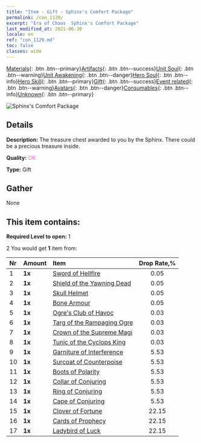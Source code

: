 ```yaml
---
title: "Item - Gift - Sphinx's Comfort Package"
permalink: /con_1129/
excerpt: "Era of Chaos  Sphinx's Comfort Package"
last_modified_at: 2021-06-30
locale: en
ref: "con_1129.md"
toc: false
classes: wide
---
```

 [Materials](/Items/){: .btn .btn--primary}[Artifacts](/Items/Artifacts/){: .btn .btn--success}[Unit Soul](/Items/UnitSoul/){: .btn .btn--warning}[Unit Awakening](/Items/UnitAwakening/){: .btn .btn--danger}[Hero Soul](/Items/HeroSoul/){: .btn .btn--info}[Hero Skill](/Items/HeroSkill/){: .btn .btn--primary}[Gift](/Items/Gift/){: .btn .btn--success}[Event related](/Items/Events/){: .btn .btn--warning}[Avatars](/Items/Avatars/){: .btn .btn--danger}[Consumables](/Items/Consumables/){: .btn .btn--info}[Unknown](/Items/Unknown/){: .btn .btn--primary}

 ![Sphinx's Comfort Package](/images/t/i_907002.png)

## Details
 **Description:** The treasure chest awarded to you by the Sphinx. There could be a precious treasure inside.

 **Quality:** <span style="color: #DA70D6">OK</span>

 **Type:** Gift

## Gather

  None

## This item contains:

 **Required Level to open:** 1

 2 You would get **1** item  from:

  | Nr | Amount |     Item    | Drop Rate,% |
  |:---|:-------|:------------|:---------:|
  | 1 |  **1x** | [Sword of Hellfire](/Items/art_121/) | 0.05 | 
  | 2 |  **1x** | [Shield of the Yawning Dead](/Items/art_122/) | 0.05 | 
  | 3 |  **1x** | [Skull Helmet](/Items/art_123/) | 0.05 | 
  | 4 |  **1x** | [Bone Armour](/Items/art_124/) | 0.05 | 
  | 5 |  **1x** | [Ogre's Club of Havoc](/Items/art_125/) | 0.03 | 
  | 6 |  **1x** | [Targ of the Rampaging Ogre](/Items/art_126/) | 0.03 | 
  | 7 |  **1x** | [Crown of the Supreme Magi](/Items/art_127/) | 0.03 | 
  | 8 |  **1x** | [Tunic of the Cyclops King](/Items/art_128/) | 0.03 | 
  | 9 |  **1x** | [Garniture of Interference](/Items/art_118/) | 5.53 | 
  | 10 |  **1x** | [Surcoat of Counterpoise](/Items/art_119/) | 5.53 | 
  | 11 |  **1x** | [Boots of Polarity](/Items/art_120/) | 5.53 | 
  | 12 |  **1x** | [Collar of Conjuring](/Items/art_115/) | 5.53 | 
  | 13 |  **1x** | [Ring of Conjuring](/Items/art_116/) | 5.53 | 
  | 14 |  **1x** | [Cape of Conjuring](/Items/art_117/) | 5.53 | 
  | 15 |  **1x** | [Clover of Fortune](/Items/art_109/) | 22.15 | 
  | 16 |  **1x** | [Cards of Prophecy](/Items/art_110/) | 22.15 | 
  | 17 |  **1x** | [Ladybird of Luck](/Items/art_111/) | 22.15 | 
